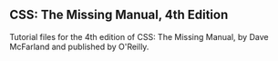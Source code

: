 ## CSS: The Missing Manual, 4th Edition
Tutorial files for the 4th edition of CSS: The Missing Manual, by Dave McFarland and published by O'Reilly.